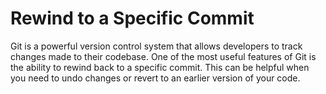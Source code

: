 # Rewind to a Specific Commit

Git is a powerful version control system that allows developers to track changes made to their codebase. One of the most useful features of Git is the ability to rewind back to a specific commit. This can be helpful when you need to undo changes or revert to an earlier version of your code.
